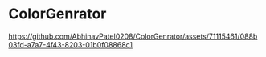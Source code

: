 # ColorGenrator

https://github.com/AbhinavPatel0208/ColorGenrator/assets/71115461/088b03fd-a7a7-4f43-8203-01b0f08868c1

